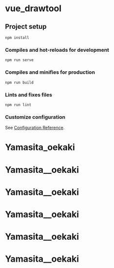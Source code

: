# vue_drawtool

## Project setup
```
npm install
```

### Compiles and hot-reloads for development
```
npm run serve
```

### Compiles and minifies for production
```
npm run build
```

### Lints and fixes files
```
npm run lint
```

### Customize configuration
See [Configuration Reference](https://cli.vuejs.org/config/).
# Yamasita_oekaki
# Yamasita__oekaki
# Yamasita__oekaki
# Yamasita__oekaki
# Yamasita__oekaki
# Yamasita__oekaki
